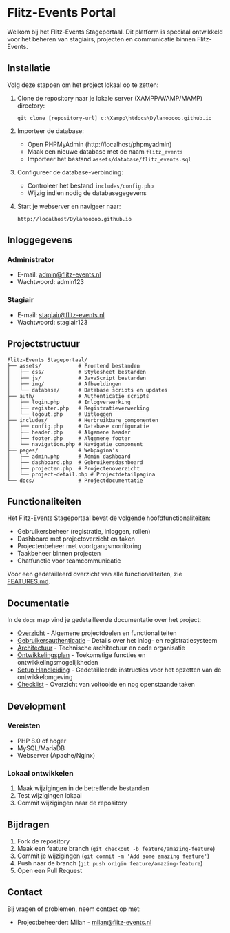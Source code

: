 # Flitz-Events Portal

Welkom bij het Flitz-Events Stageportaal. Dit platform is speciaal ontwikkeld voor het beheren van stagiairs, projecten en communicatie binnen Flitz-Events.

## Installatie

Volg deze stappen om het project lokaal op te zetten:

1. Clone de repository naar je lokale server (XAMPP/WAMP/MAMP) directory:
   ```
   git clone [repository-url] c:\Xampp\htdocs\Dylanooooo.github.io
   ```

2. Importeer de database:
   - Open PHPMyAdmin (http://localhost/phpmyadmin)
   - Maak een nieuwe database met de naam `flitz_events`
   - Importeer het bestand `assets/database/flitz_events.sql`

3. Configureer de database-verbinding:
   - Controleer het bestand `includes/config.php`
   - Wijzig indien nodig de databasegegevens

4. Start je webserver en navigeer naar:
   ```
   http://localhost/Dylanooooo.github.io
   ```

## Inloggegevens

### Administrator
- E-mail: admin@flitz-events.nl
- Wachtwoord: admin123

### Stagiair
- E-mail: stagiair@flitz-events.nl
- Wachtwoord: stagiair123

## Projectstructuur

```
Flitz-Events Stageportaal/
├── assets/            # Frontend bestanden
│   ├── css/           # Stylesheet bestanden
│   ├── js/            # JavaScript bestanden
│   ├── img/           # Afbeeldingen
│   └── database/      # Database scripts en updates
├── auth/              # Authenticatie scripts
│   ├── login.php      # Inlogverwerking
│   ├── register.php   # Registratieverwerking
│   └── logout.php     # Uitloggen
├── includes/          # Herbruikbare componenten
│   ├── config.php     # Database configuratie
│   ├── header.php     # Algemene header
│   ├── footer.php     # Algemene footer
│   └── navigation.php # Navigatie component
├── pages/             # Webpagina's
│   ├── admin.php      # Admin dashboard
│   ├── dashboard.php  # Gebruikersdashboard
│   ├── projecten.php  # Projectenoverzicht
│   └── project-detail.php # Projectdetailpagina
└── docs/              # Projectdocumentatie
```

## Functionaliteiten

Het Flitz-Events Stageportaal bevat de volgende hoofdfunctionaliteiten:

- Gebruikersbeheer (registratie, inloggen, rollen)
- Dashboard met projectoverzicht en taken
- Projectenbeheer met voortgangsmonitoring
- Taakbeheer binnen projecten
- Chatfunctie voor teamcommunicatie

Voor een gedetailleerd overzicht van alle functionaliteiten, zie [FEATURES.md](FEATURES.md).

## Documentatie

In de `docs` map vind je gedetailleerde documentatie over het project:

- [Overzicht](docs/overzicht.md) - Algemene projectdoelen en functionaliteiten
- [Gebruikersauthenticatie](docs/authenticatie.md) - Details over het inlog- en registratiesysteem
- [Architectuur](docs/architectuur.md) - Technische architectuur en code organisatie
- [Ontwikkelingsplan](docs/ontwikkelingsplan.md) - Toekomstige functies en ontwikkelingsmogelijkheden
- [Setup Handleiding](docs/setup.md) - Gedetailleerde instructies voor het opzetten van de ontwikkelomgeving
- [Checklist](docs/checklist.md) - Overzicht van voltooide en nog openstaande taken

## Development

### Vereisten
- PHP 8.0 of hoger
- MySQL/MariaDB
- Webserver (Apache/Nginx)

### Lokaal ontwikkelen
1. Maak wijzigingen in de betreffende bestanden
2. Test wijzigingen lokaal
3. Commit wijzigingen naar de repository

## Bijdragen

1. Fork de repository
2. Maak een feature branch (`git checkout -b feature/amazing-feature`)
3. Commit je wijzigingen (`git commit -m 'Add some amazing feature'`)
4. Push naar de branch (`git push origin feature/amazing-feature`)
5. Open een Pull Request

## Contact

Bij vragen of problemen, neem contact op met:
- Projectbeheerder: Milan - milan@flitz-events.nl
